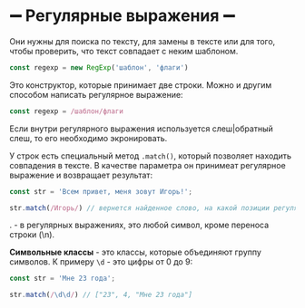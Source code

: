 # ➖ Регулярные выражения ➖

Они нужны для поиска по тексту, для замены в тексте или для того, чтобы проверить, что текст совпадает с неким шаблоном. 
```javascript
const regexp = new RegExp('шаблон', 'флаги')
```
Это конструктор, которые принимает две строки. Можно и другим способом написать регулярное выражение:
```javascript
const regexp = /шаблон/флаги
```
Если внутри регулярного выражения используется слеш|обратный слеш, то его необходимо экронировать. 

У строк есть специальный метод `.match()`, который позволяет находить совпадения в тексте. В качестве параметра он принимеат регулярное выражение и возвращает результат:
```javascript
const str = 'Всем привет, меня зовут Игорь!';

str.match(/Игорь/) // вернется найденное слово, на какой позиции регулярное выражение его нашло и весь текст
```
. - в регулярных выражениях, это любой символ, кроме переноса строки (\n).

**Символьные классы** - это классы, которые объединяют группу символов. К примеру `\d` - это цифры от 0 до 9:
```javascript
const str = 'Мне 23 года';

str.match(/\d\d/) // ["23", 4, "Мне 23 года"]
```

